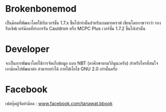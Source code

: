 # Brokenbonemod

เป็นม๊อดที่พัฒนาโดยใช้กับเวอร์ชั่น 1.7.x ขึ้นไปเท่านั้นสำหรับเกมมายคราฟ เขียนโดยภาษาจาว่า
รองรับเซิฟเวอร์ม๊อดที่ทำการรัน Cauldron หรือ MCPC Plus เวอร์ชั่น 1.7.2 ขึ้นไปเท่านั้น

# Developer

จะเป็นการพัฒนาโดยใช้การจัดเก็บข้อมูล แบบ NBT (หาศึกษาตามวิกิดูนะครับ) สำหรับใครที่สนใจ
เอาม๊อดไปพัฒนาต่อ สามารถทำได้ ภายใต้เงื่อไข GNU 2.0 เท่านั้นครับ

# Facebook

เฟสบุ๊คผู้จัดทำม๊อด : www.facebook.com/tanawat.bbook
